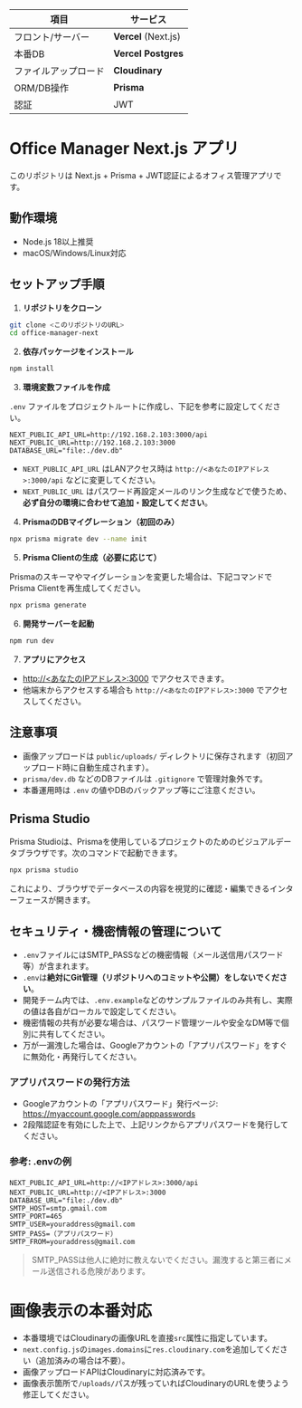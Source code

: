 <!-- 本番構成まとめ -->

| 項目               | サービス                 |
|--------------------|-------------------------|
| フロント/サーバー  | **Vercel** (Next.js)    |
| 本番DB             | **Vercel Postgres**     |
| ファイルアップロード| **Cloudinary**          |
| ORM/DB操作         | **Prisma**              |
| 認証               | JWT                     |

# Office Manager Next.js アプリ

このリポジトリは Next.js + Prisma + JWT認証によるオフィス管理アプリです。

## 動作環境
- Node.js 18以上推奨
- macOS/Windows/Linux対応

## セットアップ手順

1. **リポジトリをクローン**

```bash
git clone <このリポジトリのURL>
cd office-manager-next
```

2. **依存パッケージをインストール**

```bash
npm install
```

3. **環境変数ファイルを作成**

`.env` ファイルをプロジェクトルートに作成し、下記を参考に設定してください。

```
NEXT_PUBLIC_API_URL=http://192.168.2.103:3000/api
NEXT_PUBLIC_URL=http://192.168.2.103:3000
DATABASE_URL="file:./dev.db"
```
- `NEXT_PUBLIC_API_URL` はLANアクセス時は `http://<あなたのIPアドレス>:3000/api` などに変更してください。
- `NEXT_PUBLIC_URL` はパスワード再設定メールのリンク生成などで使うため、**必ず自分の環境に合わせて追加・設定してください**。

4. **PrismaのDBマイグレーション（初回のみ）**

```bash
npx prisma migrate dev --name init
```

5. **Prisma Clientの生成（必要に応じて）**

Prismaのスキーマやマイグレーションを変更した場合は、下記コマンドでPrisma Clientを再生成してください。

```bash
npx prisma generate
```

6. **開発サーバーを起動**

```bash
npm run dev
```

7. **アプリにアクセス**

- [http://<あなたのIPアドレス>:3000](http://<あなたのIPアドレス>:3000) でアクセスできます。
- 他端末からアクセスする場合も `http://<あなたのIPアドレス>:3000` でアクセスしてください。

## 注意事項
- 画像アップロードは `public/uploads/` ディレクトリに保存されます（初回アップロード時に自動生成されます）。
- `prisma/dev.db` などのDBファイルは `.gitignore` で管理対象外です。
- 本番運用時は `.env` の値やDBのバックアップ等にご注意ください。

## Prisma Studio
Prisma Studioは、Prismaを使用しているプロジェクトのためのビジュアルデータブラウザです。次のコマンドで起動できます。

```bash
npx prisma studio
```

これにより、ブラウザでデータベースの内容を視覚的に確認・編集できるインターフェースが開きます。

## セキュリティ・機密情報の管理について

- `.env`ファイルにはSMTP_PASSなどの機密情報（メール送信用パスワード等）が含まれます。
- `.env`は**絶対にGit管理（リポジトリへのコミットや公開）をしないでください**。
- 開発チーム内では、`.env.example`などのサンプルファイルのみ共有し、実際の値は各自がローカルで設定してください。
- 機密情報の共有が必要な場合は、パスワード管理ツールや安全なDM等で個別に共有してください。
- 万が一漏洩した場合は、Googleアカウントの「アプリパスワード」をすぐに無効化・再発行してください。

### アプリパスワードの発行方法
- Googleアカウントの「アプリパスワード」発行ページ: https://myaccount.google.com/apppasswords
- 2段階認証を有効にした上で、上記リンクからアプリパスワードを発行してください。

### 参考: .envの例
```
NEXT_PUBLIC_API_URL=http://<IPアドレス>:3000/api
NEXT_PUBLIC_URL=http://<IPアドレス>:3000
DATABASE_URL="file:./dev.db"
SMTP_HOST=smtp.gmail.com
SMTP_PORT=465
SMTP_USER=youraddress@gmail.com
SMTP_PASS=（アプリパスワード）
SMTP_FROM=youraddress@gmail.com
```

> SMTP_PASSは他人に絶対に教えないでください。漏洩すると第三者にメール送信される危険があります。

# 画像表示の本番対応

- 本番環境ではCloudinaryの画像URLを直接`src`属性に指定しています。
- `next.config.js`の`images.domains`に`res.cloudinary.com`を追加してください（追加済みの場合は不要）。
- 画像アップロードAPIはCloudinaryに対応済みです。
- 画像表示箇所で`/uploads/`パスが残っていればCloudinaryのURLを使うよう修正してください。

